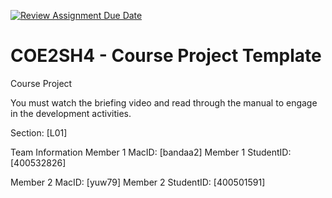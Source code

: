 [![Review Assignment Due Date](https://classroom.github.com/assets/deadline-readme-button-22041afd0340ce965d47ae6ef1cefeee28c7c493a6346c4f15d667ab976d596c.svg)](https://classroom.github.com/a/mLqiHWLE)

# COE2SH4 - Course Project Template

Course Project

You must watch the briefing video and read through the manual to engage in the development activities.

Section: [L01]

Team Information
Member 1 MacID: [bandaa2]
Member 1 StudentID: [400532826]

Member 2 MacID: [yuw79]
Member 2 StudentID: [400501591]
